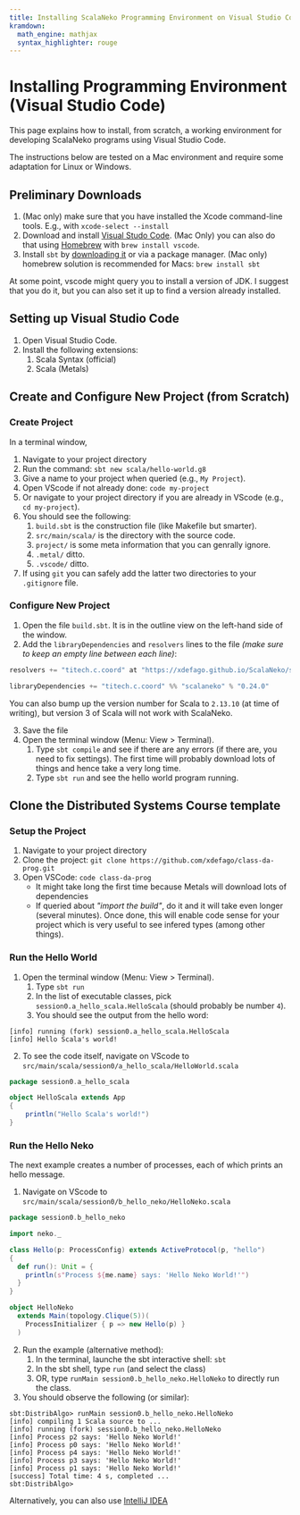 ```yaml
---
title: Installing ScalaNeko Programming Environment on Visual Studio Code
kramdown:
  math_engine: mathjax
  syntax_highlighter: rouge
---
```

# Installing Programming Environment (Visual Studio Code)

This page explains how to install, from scratch, a working environment for developing ScalaNeko programs using Visual Studio Code.

The instructions below are tested on a Mac environment and require some adaptation for Linux or Windows.

## Preliminary Downloads

1. (Mac only) make sure that you have installed the Xcode command-line tools. E.g., with `xcode-select --install`
1. Download and install [Visual Studo Code](https://code.visualstudio.com). (Mac Only) you can also do that using [Homebrew](https://brew.sh) with `brew install vscode`.
1. Install `sbt` by [downloading it](https://www.scala-sbt.org) or via a package manager. (Mac only) homebrew solution is recommended for Macs: `brew install sbt`

At some point, vscode might query you to install a version of JDK. I suggest that you do it, but you can also set it up to find a version already installed.


## Setting up Visual Studio Code

1. Open Visual Studio Code.
1. Install the following extensions:
    1. Scala Syntax (official)
    1. Scala (Metals)

## Create and Configure New Project (from Scratch)

### Create Project

In a terminal window,

1. Navigate to your project directory
1. Run the command: `sbt new scala/hello-world.g8`
1. Give a name to your project when queried (e.g., `My Project`).
1. Open VScode if not already done: `code my-project`
1. Or navigate to your project directory if you are already in VScode (e.g., `cd my-project`).
1. You should see the following:
    1. `build.sbt` is the construction file (like Makefile but smarter).
    1. `src/main/scala/` is the directory with the source code.
    1. `project/` is some meta information that you can genrally ignore.
    1. `.metal/` ditto.
    1. `.vscode/` ditto.
1. If using `git` you can safely add the latter two directories to your `.gitignore` file.


### Configure New Project

1. Open the file `build.sbt`. It is in the outline view on the left-hand side of the window.
2. Add the `libraryDependencies` and `resolvers` lines to the file _(make sure to keep an empty line between each line)_:

```scala
resolvers += "titech.c.coord" at "https://xdefago.github.io/ScalaNeko/sbt-repo/"

libraryDependencies += "titech.c.coord" %% "scalaneko" % "0.24.0"
```
You can also bump up the version number for Scala to `2.13.10` (at time of writing), but version 3 of Scala will not work with ScalaNeko.

3. Save the file
4. Open the terminal window (Menu: View > Terminal).
    1. Type `sbt compile` and see if there are any errors (if there are, you need to fix settings). The first time will probably download lots of things and hence take a very long time.
    1. Type `sbt run` and see the hello world program running.


## Clone the Distributed Systems Course template

### Setup the Project

1. Navigate to your project directory
1. Clone the project: `git clone https://github.com/xdefago/class-da-prog.git`
1. Open VSCode: `code class-da-prog`
    * It might take long the first time because Metals will download lots of dependencies
    * If queried about _"import the build"_, do it and it will take even longer (several minutes). Once done, this will enable code sense for your project which is very useful to see infered types (among other things).

### Run the Hello World

1. Open the terminal window (Menu: View > Terminal).
    1. Type `sbt run`
    1. In the list of executable classes, pick `session0.a_hello_scala.HelloScala` (should probably be number `4`).
    1. You should see the output from the hello word:
```console
[info] running (fork) session0.a_hello_scala.HelloScala 
[info] Hello Scala's world!
```
2. To see the code itself, navigate on VScode to `src/main/scala/session0/a_hello_scala/HelloWorld.scala`
```scala
package session0.a_hello_scala

object HelloScala extends App
{
    println("Hello Scala's world!")
}
```

### Run the Hello Neko

The next example creates a number of processes, each of which prints an hello message.

1. Navigate on VScode to `src/main/scala/session0/b_hello_neko/HelloNeko.scala`
```scala
package session0.b_hello_neko

import neko._

class Hello(p: ProcessConfig) extends ActiveProtocol(p, "hello")
{
  def run(): Unit = {
    println(s"Process ${me.name} says: 'Hello Neko World!'")
  }
}

object HelloNeko
  extends Main(topology.Clique(5))(
    ProcessInitializer { p => new Hello(p) }
  )
```
2. Run the example (alternative method):
    1. In the terminal, launche the sbt interactive shell: `sbt`
    1. In the sbt shell, type `run` (and select the class)
    1. OR, type `runMain session0.b_hello_neko.HelloNeko` to directly run the class.
3. You should observe the following (or similar):
```shell
sbt:DistribAlgo> runMain session0.b_hello_neko.HelloNeko
[info] compiling 1 Scala source to ...
[info] running (fork) session0.b_hello_neko.HelloNeko 
[info] Process p2 says: 'Hello Neko World!'
[info] Process p0 says: 'Hello Neko World!'
[info] Process p4 says: 'Hello Neko World!'
[info] Process p3 says: 'Hello Neko World!'
[info] Process p1 says: 'Hello Neko World!'
[success] Total time: 4 s, completed ...
sbt:DistribAlgo> 
```

Alternatively, you can also use [IntelliJ IDEA](./idea.html)

